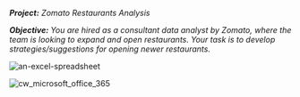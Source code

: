***Project:*** *Zomato Restaurants Analysis* 

***Objective:*** *You are hired as a consultant data analyst by Zomato, where the team is looking to expand and open restaurants. Your task is to develop strategies/suggestions for opening newer restaurants.*


![an-excel-spreadsheet](https://github.com/user-attachments/assets/a860fbd6-6648-4888-be3b-5597f9b3d65f)





![cw_microsoft_office_365](https://github.com/user-attachments/assets/22ec4f23-5566-42d7-99e1-21423bdc7998)






